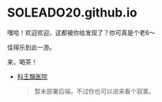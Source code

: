 # SOLEADO20.github.io
嘿哈！欢迎欢迎。这都被你给发现了？你可真是个老6～

佳得乐到此一游。

来，喝茶！
- [科王飘医院](./hosp)
  > 暂未部署后端，不过你也可以进来看个寂寞。
